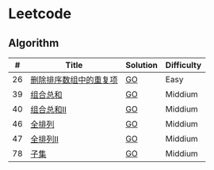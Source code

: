 # Leetcode

## Algorithm

|#|Title|Solution|Difficulty|
|---|----|---|---|
|26|[删除排序数组中的重复项](https://leetcode-cn.com/problems/remove-duplicates-from-sorted-array/)|[GO](./algorithm/lc26_remove_duplicates_from_sorted_array/solution.go) |Easy|
|39|[组合总和](https://leetcode-cn.com/problems/combination-sum/)|[GO](./algorithm/lc39_combination_sum/solution.go) |Middium|
|40|[组合总和II](https://leetcode-cn.com/problems/combination-sum-ii/)|[GO](./algorithm/lc40_combination_sum_ii/solution.go) |Middium|
|46|[全排列](https://leetcode-cn.com/problems/permutations/)|[GO](./algorithm/lc46_permutations/solution.go) |Middium|
|47|[全排列II](https://leetcode-cn.com/problems/permutations-ii/)|[GO](./algorithm/lc47_permutations_ii/solution.go) |Middium|
|78|[子集](https://leetcode-cn.com/problems/subsets/)|[GO](./algorithm/lc78_subsets/solution.go) |Middium|
